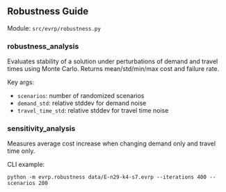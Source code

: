 ## Robustness Guide

Module: `src/evrp/robustness.py`

### robustness_analysis

Evaluates stability of a solution under perturbations of demand and travel times using Monte Carlo. Returns mean/std/min/max cost and failure rate.

Key args:
- `scenarios`: number of randomized scenarios
- `demand_std`: relative stddev for demand noise
- `travel_time_std`: relative stddev for travel time noise

### sensitivity_analysis

Measures average cost increase when changing demand only and travel time only.

CLI example:

```
python -m evrp.robustness data/E-n29-k4-s7.evrp --iterations 400 --scenarios 200
```

